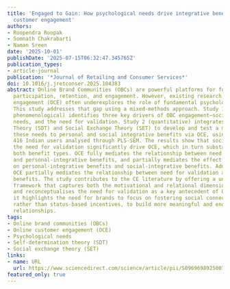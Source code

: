 ```yaml
---
title: 'Engaged to Gain: How psychological needs drive integrative benefits via online
  customer engagement'
authors:
- Roopendra Roopak
- Somnath Chakrabarti
- Naman Sreen
date: '2025-10-01'
publishDate: '2025-07-15T06:32:47.345765Z'
publication_types:
- article-journal
publication: '*Journal of Retailing and Consumer Services*'
doi: 10.1016/j.jretconser.2025.104383
abstract: Online Brand Communities (OBCs) are powerful platforms for fostering customer
  participation, retention, and engagement. However, existing research on online customer
  engagement (OCE) often underexplores the role of fundamental psychological needs.
  This study addresses that gap using a mixed-methods approach. Study 1 (qualitative,
  phenomenological) identifies three key drivers of OBC engagement—social needs, status
  needs, and the need for validation. Study 2 (quantitative) integrates Self-Determination
  Theory (SDT) and Social Exchange Theory (SET) to develop and test a model linking
  these needs to personal and social integrative benefits via OCE, using data from
  416 Indian users analysed through PLS-SEM. The results show that social needs and
  the need for validation significantly drive OCE, which in turn substantially influences
  both benefit types. OCE fully mediates the relationship between need for validation
  and personal-integrative benefits, and partially mediates the effect of social need
  on personal-integrative benefits and social-integrative benefits. Additionally,
  OCE partially mediates the relationship between need for validation and social-integrative
  benefits. The study contributes to the CE literature by offering a unified SDT–SET
  framework that captures both the motivational and relational dimensions of engagement
  and reconceptualises the need for validation as a key antecedent of OCE. Managerially,
  it highlights the need for brands to focus on fostering social connection and affirmation,
  rather than status-based incentives, to build more meaningful and enduring community
  relationships.
tags:
- Online brand communities (OBCs)
- Online customer engagement (OCE)
- Psychological needs
- Self-determination theory (SDT)
- Social exchange theory (SET)
links:
- name: URL
  url: https://www.sciencedirect.com/science/article/pii/S0969698925001626
featured_only: true
---
```

